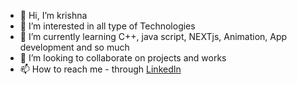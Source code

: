 - 👋 Hi, I’m krishna
- 👻 I’m interested in all type of Technologies 
- 🌱 I’m currently learning C++, java script, NEXTjs, Animation, App development and so much
- 💞️ I’m looking to collaborate on projects and works 
- 📫 How to reach me - through [LinkedIn](https://www.linkedin.com/in/krishan2005/)

<!---
Zoom10p/Zoom10p is a ✨ special ✨ repository because its `README.md` (this file) appears on your GitHub profile.
You can click the Preview link to take a look at your changes.
--->
